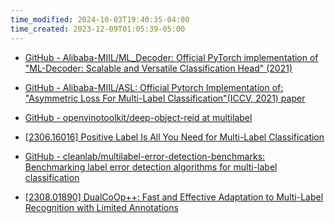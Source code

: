 ```yaml
---
time_modified: 2024-10-03T19:40:35-04:00
time_created: 2023-12-09T01:05:39-05:00
---
```



- [GitHub - Alibaba-MIIL/ML_Decoder: Official PyTorch implementation of "ML-Decoder: Scalable and Versatile Classification Head" (2021)](https://github.com/Alibaba-MIIL/ML_Decoder)
- [GitHub - Alibaba-MIIL/ASL: Official Pytorch Implementation of: "Asymmetric Loss For Multi-Label Classification"(ICCV, 2021) paper](https://github.com/Alibaba-MIIL/ASL)
- [GitHub - openvinotoolkit/deep-object-reid at multilabel](https://github.com/openvinotoolkit/deep-object-reid/tree/multilabel)

- [[2306.16016] Positive Label Is All You Need for Multi-Label Classification](https://arxiv.org/abs/2306.16016)

- [GitHub - cleanlab/multilabel-error-detection-benchmarks: Benchmarking label error detection algorithms for multi-label classification](https://github.com/cleanlab/multilabel-error-detection-benchmarks)
- [[2308.01890] DualCoOp++: Fast and Effective Adaptation to Multi-Label Recognition with Limited Annotations](https://arxiv.org/abs/2308.01890)